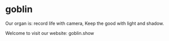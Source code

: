 # goblin

Our organ is: record life with camera, Keep the good with light and shadow.

Welcome to visit our website: goblin.show
